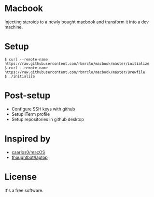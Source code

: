 # Macbook

Injecting steroids to a newly bought macbook and transform it into a dev machine.

# Setup

```
$ curl --remote-name https://raw.githubusercontent.com/rbmrclo/macbook/master/initialize
$ curl --remote-name https://raw.githubusercontent.com/rbmrclo/macbook/master/Brewfile
$ ./initialize
```

# Post-setup

- Configure SSH keys with github
- Setup iTerm profile
- Setup repositories in github desktop

# Inspired by

- [caarlos0/macOS](https://github.com/caarlos0/macOS)
- [thoughtbot/laptop](https://github.com/thoughtbot/laptop)

# License
It's a free software.
